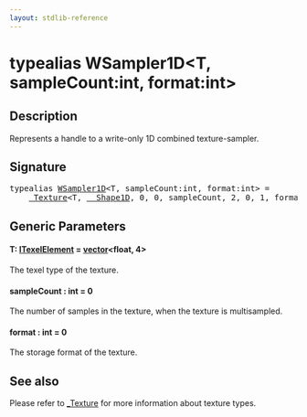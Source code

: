 ```yaml
---
layout: stdlib-reference
---
```


# typealias WSampler1D\<T, sampleCount:int, format:int\>

## Description

Represents a handle to a write-only 1D combined texture-sampler.

## Signature

<pre>
<span class='code_keyword'>typealias</span> <a href="wsampler1d-019.html" class="code_type">WSampler1D</a>&lt;T, sampleCount:<span class="code_keyword">int</span>, format:<span class="code_keyword">int</span>&gt; = 
    <a href="0texture-01/index.html" class="code_type">_Texture</a>&lt;T, <a href="0_shape1d-028/index.html" class="code_type">__Shape1D</a>, 0, 0, sampleCount, 2, 0, 1, format&gt;;
</pre>

## Generic Parameters

####  <a id="typeparam-T"></a>T: [ITexelElement](../interfaces/itexelelement-016/index) = [vector](vector/index)\<float, 4\>
The texel type of the texture.

####  <a id="decl-sampleCount"></a>sampleCount  : int = 0
The number of samples in the texture, when the texture is multisampled.

####  <a id="decl-format"></a>format  : int = 0
The storage format of the texture.


## See also

Please refer to <span class='code'><a href="0texture-01/index.html" class="code_type">_Texture</a></span> for more information about texture types.


